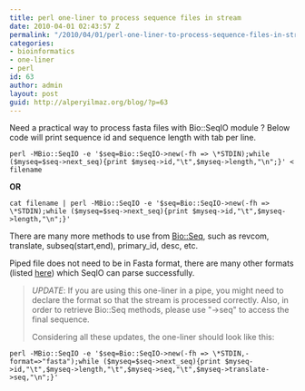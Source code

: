 ```yaml
---
title: perl one-liner to process sequence files in stream
date: 2010-04-01 02:43:57 Z
permalink: "/2010/04/01/perl-one-liner-to-process-sequence-files-in-stream/"
categories:
- bioinformatics
- one-liner
- perl
id: 63
author: admin
layout: post
guid: http://alperyilmaz.org/blog/?p=63
---
```


Need a practical way to process fasta files with Bio::SeqIO module ? Below code will print sequence id and sequence length with tab per line.

```
perl -MBio::SeqIO -e '$seq=Bio::SeqIO->new(-fh => \*STDIN);while ($myseq=$seq->next_seq){print $myseq->id,"\t",$myseq->length,"\n";}' < filename 
```

**OR**

```
cat filename | perl -MBio::SeqIO -e '$seq=Bio::SeqIO->new(-fh => \*STDIN);while ($myseq=$seq->next_seq){print $myseq->id,"\t",$myseq->length,"\n";}'
```

There are many more methods to use from [Bio::Seq](http://doc.bioperl.org/releases/bioperl-current/bioperl-live/Bio/Seq.html), such as revcom, translate, subseq(start,end), primary_id, desc, etc.
  
Piped file does not need to be in Fasta format, there are many other formats (listed [here](http://www.bioperl.org/wiki/HOWTO:SeqIO)) which SeqIO can parse successfully.

> *UPDATE*: If you are using this one-liner in a pipe, you might need to declare the format so that the stream is processed correctly. Also, in order to retrieve Bio::Seq methods, please use "->seq" to access the final sequence.
>  
> Considering all these updates, the one-liner should look like this:

```
perl -MBio::SeqIO -e '$seq=Bio::SeqIO->new(-fh => \*STDIN,-format=>"fasta");while ($myseq=$seq->next_seq){print $myseq->id,"\t",$myseq->length,"\t",$myseq->seq,"\t",$myseq->translate->seq,"\n";}'
```